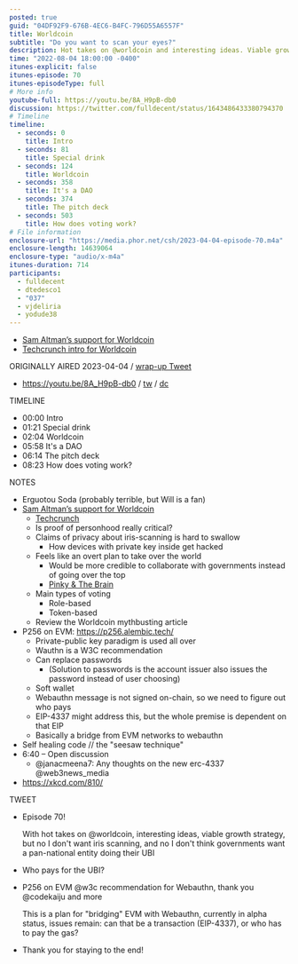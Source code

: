```yaml
---
posted: true
guid: "04DF92F9-676B-4EC6-B4FC-796D55A6557F"
title: Worldcoin
subtitle: "Do you want to scan your eyes?"
description: Hot takes on @worldcoin and interesting ideas. Viable growth strategy, but objections to iris scanning and skepticism towards the role of governments in pan-national UBI. Discussion on P256 on EVM and @w3c recommendation for Webauthn. Presenting views on bridging EVM with Webauthn and the challenges with transaction cost.
time: "2022-08-04 18:00:00 -0400"
itunes-explicit: false
itunes-episode: 70
itunes-episodeType: full
# More info
youtube-full: https://youtu.be/8A_H9pB-db0
discussion: https://twitter.com/fulldecent/status/1643486433380794370
# Timeline
timeline:
  - seconds: 0
    title: Intro
  - seconds: 81
    title: Special drink
  - seconds: 124
    title: Worldcoin
  - seconds: 358
    title: It's a DAO
  - seconds: 374
    title: The pitch deck
  - seconds: 503
    title: How does voting work?
# File information
enclosure-url: "https://media.phor.net/csh/2023-04-04-episode-70.m4a"
enclosure-length: 14639064
enclosure-type: "audio/x-m4a"
itunes-duration: 714
participants:
  - fulldecent
  - dtedesco1
  - "037"
  - vjdeliria
  - yodude38
---
```


- [Sam Altman’s support for Worldcoin](https://u.today/sam-altmans-worldcoin-unveils-tech-to-prove-you-are-human)
- [Techcrunch intro for Worldcoin](https://techcrunch.com/2023/03/07/worldcoin-cofounded-by-sam-altman-is-betting-the-next-big-thing-in-ai-is-proving-you-are-human/)

<!--end of quick notes-->

ORIGINALLY AIRED 2023-04-04 / [wrap-up Tweet](https://twitter.com/fulldecent/status/1643486433380794370)

- https://youtu.be/8A_H9pB-db0 / [tw](https://twitter.com/fulldecent/status/1643486433380794370) / [dc](https://discord.com/channels/513179688865234945/882640701794451536/1093045611806347304)

TIMELINE

- 00:00 Intro
- 01:21 Special drink
- 02:04 Worldcoin
- 05:58 It's a DAO
- 06:14 The pitch deck
- 08:23 How does voting work?

NOTES

- Erguotou Soda (probably terrible, but Will is a fan)
- [Sam Altman’s support for Worldcoin](https://u.today/sam-altmans-worldcoin-unveils-tech-to-prove-you-are-human)
  - [Techcrunch](https://techcrunch.com/2023/03/07/worldcoin-cofounded-by-sam-altman-is-betting-the-next-big-thing-in-ai-is-proving-you-are-human/)
  - Is proof of personhood really critical?
  - Claims of privacy about iris-scanning is hard to swallow
    - How devices with private key inside get hacked
  - Feels like an overt plan to take over the world
    - Would be more credible to collaborate with governments instead of going over the top
    - [Pinky & The Brain](https://en.wikipedia.org/wiki/Pinky_and_the_Brain#The_Brain)
  - Main types of voting
    - Role-based
    - Token-based
  - Review the Worldcoin mythbusting article
- P256 on EVM: https://p256.alembic.tech/
  - Private-public key paradigm is used all over
  - Wauthn is a W3C recommendation
  - Can replace passwords
    - (Solution to passwords is the account issuer also issues the password instead of user choosing)
  - Soft wallet
  - Webauthn message is not signed on-chain, so we need to figure out who pays
  - EIP-4337 might address this, but the whole premise is dependent on that EIP
  - Basically a bridge from EVM networks to webauthn
- Self healing code // the "seesaw technique"
- 6:40 – Open discussion
  - @janacmeena7: Any thoughts on the new erc-4337 @web3news_media
- https://xkcd.com/810/

TWEET

- Episode 70!

  With hot takes on @worldcoin, interesting ideas, viable growth strategy, but no I don't want iris scanning, and no I don't think governments want a pan-national entity doing their UBI

- Who pays for the UBI?

- P256 on EVM @w3c recommendation for Webauthn, thank you @codekaiju and more 

  This is a plan for "bridging" EVM with Webauthn, currently in alpha status, issues remain: can that be a transaction (EIP-4337), or who has to pay the gas?

- Thank you for staying to the end!

  